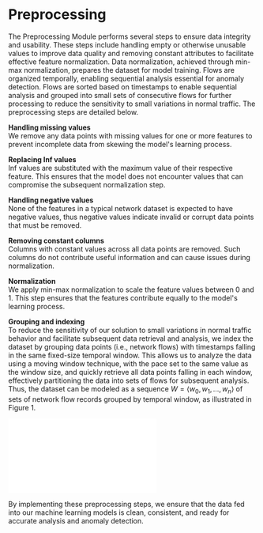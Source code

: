 # Preprocessing

The Preprocessing Module performs several steps to ensure data integrity and usability. These steps include handling empty or otherwise unusable values to improve data quality and removing constant attributes to facilitate effective feature normalization. Data normalization, achieved through min-max normalization, prepares the dataset for model training. Flows are organized temporally, enabling sequential analysis essential for anomaly detection. Flows are sorted based on timestamps to enable sequential analysis and grouped into small sets of consecutive flows for further processing to reduce the sensitivity to small variations in normal traffic. The preprocessing steps are detailed below.

**Handling missing values**  
We remove any data points with missing values for one or more features to prevent incomplete data from skewing the model's learning process.

**Replacing Inf values**  
Inf values are substituted with the maximum value of their respective feature. This ensures that the model does not encounter values that can compromise the subsequent normalization step.

**Handling negative values**  
None of the features in a typical network dataset is expected to have negative values, thus negative values indicate invalid or corrupt data points that must be removed.

**Removing constant columns**  
Columns with constant values across all data points are removed. Such columns do not contribute useful information and can cause issues during normalization.

**Normalization**  
We apply min-max normalization to scale the feature values between 0 and 1. This step ensures that the features contribute equally to the model's learning process.

**Grouping and indexing**  
To reduce the sensitivity of our solution to small variations in normal traffic behavior and facilitate subsequent data retrieval and analysis, we index the dataset by grouping data points (i.e., network flows) with timestamps falling in the same fixed-size temporal window. This allows us to analyze the data using a moving window technique, with the pace set to the same value as the window size, and quickly retrieve all data points falling in each window, effectively partitioning the data into sets of flows for subsequent analysis. Thus, the dataset can be modeled as a sequence $W = \langle w_0, w_1, \ldots, w_n \rangle$ of sets of network flow records grouped by temporal window, as illustrated in Figure 1.

[![Example of flow record grouping and indexing.](Images/indexing.pdf)](https://github.com/maxalbanese/CyberMALT/blob/main/images/indexing.jpg)

By implementing these preprocessing steps, we ensure that the data fed into our machine learning models is clean, consistent, and ready for accurate analysis and anomaly detection.

